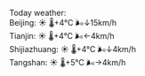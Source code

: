Today weather:  
Beijing: ☀️   🌡️+4°C 🌬️↓15km/h  
Tianjin: ☀️   🌡️+4°C 🌬️←4km/h  
Shijiazhuang: ☀️   🌡️+4°C 🌬️↓4km/h  
Tangshan: ☀️   🌡️+5°C 🌬️→4km/h  

